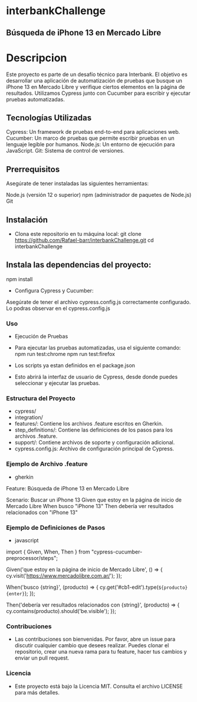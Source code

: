 # interbankChallenge
Búsqueda de iPhone 13 en Mercado Libre
------
# Descripcion

Este proyecto es parte de un desafío técnico para Interbank. El objetivo es desarrollar una aplicación de automatización de pruebas que busque un iPhone 13 en Mercado Libre y verifique ciertos elementos en la página de resultados. Utilizamos Cypress junto con Cucumber para escribir y ejecutar pruebas automatizadas.

## Tecnologías Utilizadas

Cypress: Un framework de pruebas end-to-end para aplicaciones web.
Cucumber: Un marco de pruebas que permite escribir pruebas en un lenguaje legible por humanos.
Node.js: Un entorno de ejecución para JavaScript.
Git: Sistema de control de versiones.

## Prerrequisitos
Asegúrate de tener instaladas las siguientes herramientas:

Node.js (versión 12 o superior)
npm (administrador de paquetes de Node.js)
Git
## Instalación
- Clona este repositorio en tu máquina local:
    git clone https://github.com/Rafael-barr/interbankChallenge.git
    cd interbankChallenge

## Instala las dependencias del proyecto:

npm install
- Configura Cypress y Cucumber:

Asegúrate de tener el archivo cypress.config.js correctamente configurado. Lo podras observar en el cypress.config.js

### Uso
- Ejecución de Pruebas
- Para ejecutar las pruebas automatizadas, usa el siguiente comando:
    npm run test:chrome
    npm run test:firefox
- Los scripts ya estan definidos en el package.json

- Esto abrirá la interfaz de usuario de Cypress, desde donde puedes seleccionar y ejecutar las pruebas.

### Estructura del Proyecto
- cypress/
- integration/
- features/: Contiene los archivos .feature escritos en Gherkin.
- step_definitions/: Contiene las definiciones de los pasos para los archivos .feature.
- support/: Contiene archivos de soporte y configuración adicional.
- cypress.config.js: Archivo de configuración principal de Cypress.

### Ejemplo de Archivo .feature
- gherkin

Feature: Búsqueda de iPhone 13 en Mercado Libre

  Scenario: Buscar un iPhone 13
    Given que estoy en la página de inicio de Mercado Libre
    When busco "iPhone 13"
    Then debería ver resultados relacionados con "iPhone 13"

### Ejemplo de Definiciones de Pasos
- javascript

import { Given, When, Then } from "cypress-cucumber-preprocessor/steps";

Given('que estoy en la página de inicio de Mercado Libre', () => {
  cy.visit('https://www.mercadolibre.com.ar/');
});

When('busco {string}', (producto) => {
  cy.get('#cb1-edit').type(`${producto}{enter}`);
});

Then('debería ver resultados relacionados con {string}', (producto) => {
  cy.contains(producto).should('be.visible');
});

### Contribuciones
- Las contribuciones son bienvenidas. Por favor, abre un issue para discutir cualquier cambio que desees realizar. Puedes clonar el repositorio, crear una nueva rama para tu feature, hacer tus cambios y enviar un pull request.

### Licencia
- Este proyecto está bajo la Licencia MIT. Consulta el archivo LICENSE para más detalles.

